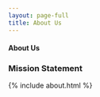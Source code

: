 ```yaml
---
layout: page-full
title: About Us
---
```



#### About Us
### Mission Statement  

{% include about.html %}
